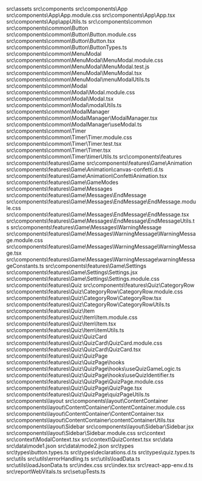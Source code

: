 src\assets
src\components
src\components\App
src\components\App\App.module.css
src\components\App\App.tsx
src\components\App\appUtils.ts
src\components\common
src\components\common\Button
src\components\common\Button\Button.module.css
src\components\common\Button\Button.tsx
src\components\common\Button\ButtonTypes.ts
src\components\common\MenuModal
src\components\common\MenuModal\MenuModal.module.css
src\components\common\MenuModal\MenuModal.test.js
src\components\common\MenuModal\MenuModal.tsx
src\components\common\MenuModal\menuModalUtils.ts
src\components\common\Modal
src\components\common\Modal\Modal.module.css
src\components\common\Modal\Modal.tsx
src\components\common\Modal\modalUtils.ts
src\components\common\ModalManager
src\components\common\ModalManager\ModalManager.tsx
src\components\common\ModalManager\useModal.ts
src\components\common\Timer
src\components\common\Timer\Timer.module.css
src\components\common\Timer\Timer.test.tsx
src\components\common\Timer\Timer.tsx
src\components\common\Timer\timerUtils.ts
src\components\features
src\components\features\Game
src\components\features\Game\Animation
src\components\features\Game\Animation\canvas-confetti.d.ts
src\components\features\Game\Animation\ConfettiAnimation.tsx
src\components\features\Game\GameModes
src\components\features\Game\Messages
src\components\features\Game\Messages\EndMessage
src\components\features\Game\Messages\EndMessage\EndMessage.module.css
src\components\features\Game\Messages\EndMessage\EndMessage.tsx
src\components\features\Game\Messages\EndMessage\EndMessageUtils.ts
src\components\features\Game\Messages\WarningMessage
src\components\features\Game\Messages\WarningMessage\WarningMessage.module.css
src\components\features\Game\Messages\WarningMessage\WarningMessage.tsx
src\components\features\Game\Messages\WarningMessage\warningMessageConstants.ts
src\components\features\Game\Settings
src\components\features\Game\Settings\Settings.jsx
src\components\features\Game\Settings\Settings.module.css
src\components\features\Quiz
src\components\features\Quiz\CategoryRow
src\components\features\Quiz\CategoryRow\CategoryRow.module.css
src\components\features\Quiz\CategoryRow\CategoryRow.tsx
src\components\features\Quiz\CategoryRow\CategoryRowUtils.ts
src\components\features\Quiz\Item
src\components\features\Quiz\Item\Item.module.css
src\components\features\Quiz\Item\Item.tsx
src\components\features\Quiz\Item\itemUtils.ts
src\components\features\Quiz\QuizCard
src\components\features\Quiz\QuizCard\QuizCard.module.css
src\components\features\Quiz\QuizCard\QuizCard.tsx
src\components\features\Quiz\QuizPage
src\components\features\Quiz\QuizPage\hooks
src\components\features\Quiz\QuizPage\hooks\useQuizGameLogic.ts
src\components\features\Quiz\QuizPage\hooks\useQuizIdentifier.ts
src\components\features\Quiz\QuizPage\QuizPage.module.css
src\components\features\Quiz\QuizPage\QuizPage.tsx
src\components\features\Quiz\QuizPage\quizPageUtils.ts
src\components\layout
src\components\layout\ContentContainer
src\components\layout\ContentContainer\ContentContainer.module.css
src\components\layout\ContentContainer\ContentContainer.tsx
src\components\layout\ContentContainer\contentContainerUtils.tsx
src\components\layout\Sidebar
src\components\layout\Sidebar\Sidebar.jsx
src\components\layout\Sidebar\Sidebar.module.css
src\context
src\context\ModalContext.tsx
src\context\QuizContext.tsx
src\data
src\data\mode1.json
src\data\mode2.json
src\types
src\types\button.types.ts
src\types\declarations.d.ts
src\types\quiz.types.ts
src\utils
src\utils\errorHandling.ts
src\utils\loadData.ts
src\utils\loadJsonData.ts
src\index.css
src\index.tsx
src\react-app-env.d.ts
src\reportWebVitals.ts
src\setupTests.ts
